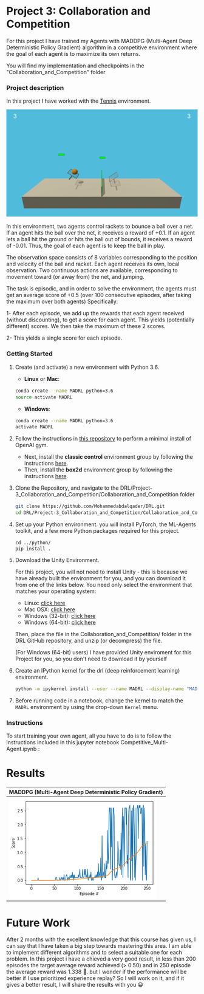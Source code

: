 [//]: # (Image References)

[trained_agents]: Collaboration_and_Competition/images/trained_agents.gif "TA"
[result]: Collaboration_and_Competition/images/maddpg.png "MADDPG"


# Project 3: Collaboration and Competition

For this project I have trained my Agents with MADDPG (Multi-Agent Deep Deterministic Policy Gradient) algorithm in a competitive environment where the goal of each agent is to maximize its own returns.

You will find my implementation and checkpoints in the "Collaboration_and_Competition" folder

### Project description
In this project I have worked with the [Tennis](https://github.com/Unity-Technologies/ml-agents/blob/master/docs/Learning-Environment-Examples.md#tennis) environment.

![TA][trained_agents]

In this environment, two agents control rackets to bounce a ball over a net. If an agent hits the ball over the net, it receives a reward of +0.1. If an agent lets a ball hit the ground or hits the ball out of bounds, it receives a reward of -0.01. Thus, the goal of each agent is to keep the ball in play.

The observation space consists of 8 variables corresponding to the position and velocity of the ball and racket. Each agent receives its own, local observation. Two continuous actions are available, corresponding to movement toward (or away from) the net, and jumping.

The task is episodic, and in order to solve the environment, the agents must get an average score of +0.5 (over 100 consecutive episodes, after taking the maximum over both agents) Specifically:

1- After each episode, we add up the rewards that each agent received (without discounting), to get a score for each agent. This yields (potentially different) scores. We then take the maximum of these 2 scores.

2- This yields a single score for each episode.


### Getting Started

1. Create (and activate) a new environment with Python 3.6.

	- __Linux__ or __Mac__: 
	```bash
	conda create --name MADRL python=3.6
	source activate MADRL
	```
	- __Windows__: 
	```bash
	conda create --name MADRL python=3.6 
	activate MADRL
	```
	
2. Follow the instructions in [this repository](https://github.com/openai/gym) to perform a minimal install of OpenAI gym.  
	- Next, install the **classic control** environment group by following the instructions [here](https://github.com/openai/gym#classic-control).
	- Then, install the **box2d** environment group by following the instructions [here](https://github.com/openai/gym#box2d).
	
3. Clone the Repository, and navigate to the DRL/Project-3_Collaboration_and_Competition/Collaboration_and_Competition  folder
    ```bash
    git clone https://github.com/Mohammedabdalqader/DRL.git
    cd DRL/Project-3_Collaboration_and_Competition/Collaboration_and_Competition
    ```
4. Set up your Python environment. 
    you will install PyTorch, the ML-Agents toolkit, and a few more Python packages required for this project.
    ```
    cd ../python/
    pip install .
    ```

5. Download the Unity Environment.

    For this project, you will not need to install Unity - this is because we have already built the environment for you, and you can  download it from one of the links below. You need only select the environment that matches your operating system:
	
    
	* Linux: [click here](https://s3-us-west-1.amazonaws.com/udacity-drlnd/P2/Reacher/one_agent/Reacher_Linux.zip)
	* Mac OSX: [click here](https://s3-us-west-1.amazonaws.com/udacity-drlnd/P2/Reacher/one_agent/Reacher.app.zip)
	* Windows (32-bit): [click here](https://s3-us-west-1.amazonaws.com/udacity-drlnd/P2/Reacher/one_agent/Reacher_Windows_x86.zip)
	* Windows (64-bit): [click here](https://s3-us-west-1.amazonaws.com/udacity-drlnd/P2/Reacher/one_agent/Reacher_Windows_x86_64.zip)
		

		
    Then, place the file in the Collaboration_and_Competition/ folder in the DRL GitHub repository, and unzip (or decompress) the file.
		
    (For Windows (64-bit) users) I have provided Unity enviroment for this Project for you, so you don't need to download it by yourself 


6. Create an IPython kernel for the drl (deep reinforcement learning) environment.
    ```bash
    python -m ipykernel install --user --name MADRL --display-name "MADRL"
    ```

7. Before running code in a notebook, change the kernel to match the `MADRL` environment by using the drop-down `Kernel` menu. 


### Instructions

To start training your own agent, all you have to do is to follow the instructions included in this jupyter notebook Competitive_Multi-Agent.ipynb :

# Results
| MADDPG (Multi-Agent Deep Deterministic Policy Gradient)|
| ---------- |
|![MADDPG][result]|

# Future Work

After 2 months with the excellent knowledge that this course has given us, I can say that I have taken a big step towards mastering this area. I am able to implement different algorithms and to select a suitable one for each problem.
In this project i have a chieved a very good result, in less than 200 episodes the target average reward achieved (> 0.50) and in 250 episode the average reward was 1.338 :muscle:. but I wonder if the performance will be better if I use prioritized experience replay? So I will work on it, and if it gives a better result, I will share the results with you :grinning:

